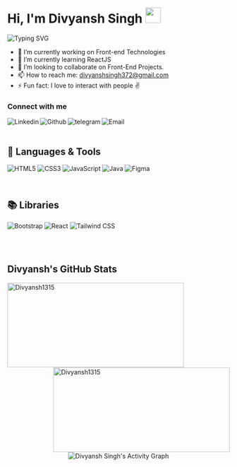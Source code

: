 <h1 >Hi, I'm Divyansh Singh <img src="https://media.giphy.com/media/hvRJCLFzcasrR4ia7z/giphy.gif" width="35"></h1>

![Typing SVG](https://readme-typing-svg.herokuapp.com/?lines=Welcome+to+my+Github+profile.;You+can+also+call+me+DV.;I'm+a+Web+tech+enthusiast.;Web+Development+is+my+passion.) 
 
- 🔭 I’m currently working on Front-end Technologies
- 🌱 I’m currently learning ReactJS
- 👯 I’m looking to collaborate on Front-End Projects.
- 📫 How to reach me: divyanshsingh372@gmail.com
- ⚡ Fun fact: I love to interact with people ✌

### Connect with me

[<img align="left" alt="Linkedin" src="https://img.shields.io/badge/LinkedIn-0077B5?style=for-the-badge&logo=linkedin&logoColor=white" />][linkedin]
[<img align="left" alt="Github" src="https://img.shields.io/badge/GitHub-100000?style=for-the-badge&logo=github&logoColor=white" />][github]
[<img align="left" alt="telegram" src="https://img.shields.io/badge/Telegram-2CA5E0?style=for-the-badge&logo=telegram&logoColor=white" />][telegram]
[<img align="left" alt="Email" src="https://img.shields.io/badge/Gmail-D14836?style=for-the-badge&logo=gmail&logoColor=white" />][email]

<br />
<br />

## 🧰 Languages & Tools

![HTML5](https://img.shields.io/badge/HTML5-E34F26?style=for-the-badge&logo=html5&logoColor=white)
![CSS3](https://img.shields.io/badge/CSS3-1572B6?style=for-the-badge&logo=css3&logoColor=white)
![JavaScript](https://img.shields.io/badge/JavaScript-F7DF1E?style=for-the-badge&logo=javascript&logoColor=black)
![Java](https://img.shields.io/badge/Java-F24E1E?style=for-the-badge&logo=java&logoColor=black)
![Figma](https://img.shields.io/badge/Figma-05720c?style=for-the-badge&logo=figma&logoColor=white)

<br />

## 📚 Libraries

![Bootstrap](https://img.shields.io/badge/Bootstrap-563D7C?style=for-the-badge&logo=bootstrap&logoColor=white)
![React](https://img.shields.io/badge/React-20232A?style=for-the-badge&logo=react&logoColor=61DAFB)
![Tailwind CSS](https://img.shields.io/badge/Tailwind-CSS-CA4245?style=for-the-badge&logo=tailwind-css&logoColor=white)

<br />

<br />

## Divyansh's GitHub Stats

<p>
    <img src="https://github-readme-streak-stats.herokuapp.com/?user=Divyansh1315&theme=radical" alt="Divyansh1315" height="192px" width="400px" />
    <img align="right" src="https://github-readme-stats.vercel.app/api?username=Divyansh1315&show_icons=true&locale=en&theme=radical" alt="Divyansh1315" height="192px" width="400px"/>
</p>

<p align="center">
    <img alt="Divyansh Singh's Activity Graph" src="https://activity-graph.herokuapp.com/graph?username=Divyansh1315&custom_title=Divyansh%20Singh's%20Activity%20Graph&theme=react-dark" />
</p>

<!-- 
![Top Langs](https://github-readme-stats.vercel.app/api/top-langs/?username=Divyansh1315&theme=dark&layout=compact) -->

<br /> 
<!-- [![trophy](https://github-profile-trophy.vercel.app/?username=Divyansh1315)](https://github.com/ryo-ma/github-profile-trophy) -->

[linkedin]: https://www.linkedin.com/in/divyansh-singh-25897a179/
[github]: https://github.com/Divyansh1315
[telegram]: https://t.me/Salvatore_pire
[email]: mailto:divyanshsingh372@gmail.com
<!---
Divyansh1315/Divyansh1315 is a ✨ special ✨ repository because its `README.md` (this file) appears on your GitHub profile.
You can click the Preview link to take a look at your changes.
--->
